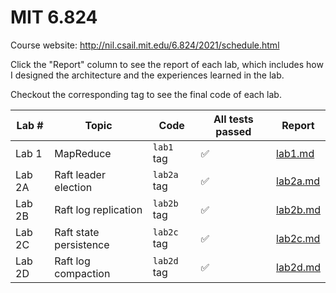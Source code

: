 # MIT 6.824

Course website: http://nil.csail.mit.edu/6.824/2021/schedule.html

Click the "Report" column to see the report of each lab, which includes how I designed the architecture and the experiences learned in the lab.

Checkout the corresponding tag to see the final code of each lab.

| Lab #  | Topic                  | Code        | All tests passed | Report                        |
| ------ | ---------------------- | ----------- | ---------------- | ----------------------------- |
| Lab 1  | MapReduce              | `lab1` tag  | ✅                | [lab1.md](./report/lab1.md)   |
| Lab 2A | Raft leader election   | `lab2a` tag | ✅                | [lab2a.md](./report/lab2a.md) |
| Lab 2B | Raft log replication   | `lab2b` tag | ✅                | [lab2b.md](./report/lab2b.md) |
| Lab 2C | Raft state persistence | `lab2c` tag | ✅                | [lab2c.md](./report/lab2c.md) |
| Lab 2D | Raft log compaction    | `lab2d` tag | ✅                | [lab2d.md](./report/lab2d.md) |

